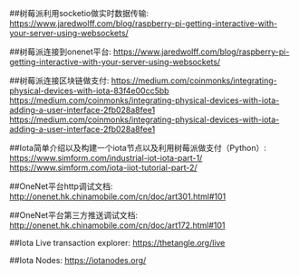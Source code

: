 ##树莓派利用socketio做实时数据传输:
https://www.jaredwolff.com/blog/raspberry-pi-getting-interactive-with-your-server-using-websockets/

##树莓派连接到onenet平台:
https://www.jaredwolff.com/blog/raspberry-pi-getting-interactive-with-your-server-using-websockets/

##树莓派连接区块链做支付:
https://medium.com/coinmonks/integrating-physical-devices-with-iota-83f4e00cc5bb
https://medium.com/coinmonks/integrating-physical-devices-with-iota-adding-a-user-interface-2fb028a8fee1
https://medium.com/coinmonks/integrating-physical-devices-with-iota-adding-a-user-interface-2fb028a8fee1

##Iota简单介绍以及构建一个iota节点以及利用树莓派做支付（Python）:
https://www.simform.com/industrial-iot-iota-part-1/
https://www.simform.com/iota-iiot-tutorial-part-2/


##OneNet平台http调试文档:
http://onenet.hk.chinamobile.com/cn/doc/art301.html#101


##OneNet平台第三方推送调试文档:
http://onenet.hk.chinamobile.com/cn/doc/art172.html#101


##Iota Live transaction explorer:
https://thetangle.org/live

##Iota Nodes:
https://iotanodes.org/


